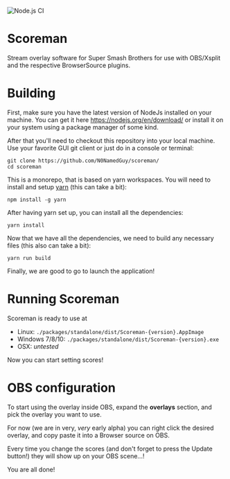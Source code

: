![Node.js CI](https://github.com/N0NamedGuy/scoreman/workflows/Node.js%20CI/badge.svg?branch=master)

# Scoreman
Stream overlay software for Super Smash Brothers for use with OBS/Xsplit and the respective BrowserSource plugins.

# Building

First, make sure you have the latest version of NodeJs installed on your machine. You can get it here https://nodejs.org/en/download/ or install it on your system using a package manager of some kind.

After that you'll need to checkout this repository into your local machine. Use your favorite GUI git client or just do in a console or terminal:

```
git clone https://github.com/N0NamedGuy/scoreman/
cd scoreman
```

This is a monorepo, that is based on yarn workspaces. You will need to install and setup [yarn](https://yarnpkg.com) (this can take a bit):
```
npm install -g yarn
```

After having yarn set up, you can install all the dependencies:
```
yarn install
```

Now that we have all the dependencies, we need to build any necessary files (this also can take a bit):
```
yarn run build
```

Finally, we are good to go to launch the application!

# Running Scoreman
Scoreman is ready to use at

* Linux: `./packages/standalone/dist/Scoreman-{version}.AppImage`
* Windows 7/8/10: `./packages/standalone/dist/Scoreman-{version}.exe`
* OSX: *untested*

Now you can start setting scores!

# OBS configuration
To start using the overlay inside OBS, expand the **overlays** section,
and pick the overlay you want to use.

For now (we are in very, *very* early alpha) you can right click the desired overlay, and copy paste it into a Browser source on OBS.

Every time you change the scores (and don't forget to press the Update button!) they will show up on your OBS scene...!

You are all done!

